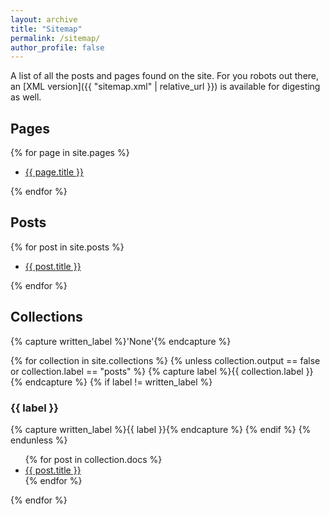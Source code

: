```yaml
---
layout: archive
title: "Sitemap"
permalink: /sitemap/
author_profile: false
---
```


A list of all the posts and pages found on the site. For you robots out there, an [XML version]({{ "sitemap.xml" | relative_url }}) is available for digesting as well.

<h2>Pages</h2>
{% for page in site.pages %}
  <ul>
    <li><a href="{{ page.url | relative_url }}">{{ page.title }}</a></li>
  </ul>
{% endfor %}

<h2>Posts</h2>
{% for post in site.posts %}
  <ul>
    <li><a href="{{ post.url | relative_url }}">{{ post.title }}</a></li>
  </ul>
{% endfor %}

<h2>Collections</h2>
{% capture written_label %}'None'{% endcapture %}

{% for collection in site.collections %}
  {% unless collection.output == false or collection.label == "posts" %}
    {% capture label %}{{ collection.label }}{% endcapture %}
    {% if label != written_label %}
      <h3>{{ label }}</h3>
      {% capture written_label %}{{ label }}{% endcapture %}
    {% endif %}
  {% endunless %}
  <ul>
    {% for post in collection.docs %}
      <li><a href="{{ post.url | relative_url }}">{{ post.title }}</a></li>
    {% endfor %}
  </ul>
{% endfor %}

